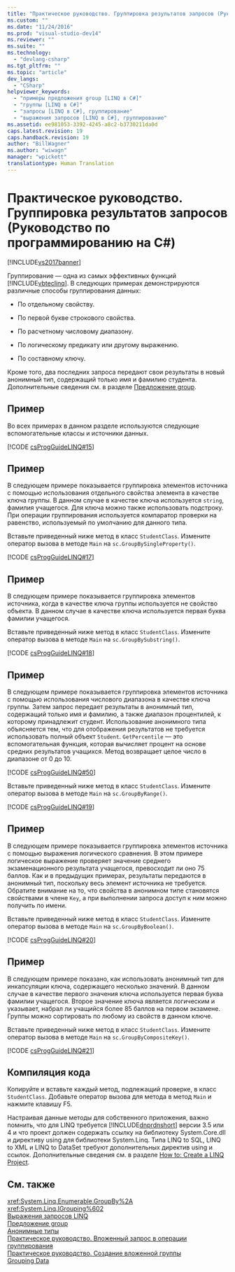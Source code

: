 ```yaml
---
title: "Практическое руководство. Группировка результатов запросов (Руководство по программированию на C#) | Microsoft Docs"
ms.custom: ""
ms.date: "11/24/2016"
ms.prod: "visual-studio-dev14"
ms.reviewer: ""
ms.suite: ""
ms.technology: 
  - "devlang-csharp"
ms.tgt_pltfrm: ""
ms.topic: "article"
dev_langs: 
  - "CSharp"
helpviewer_keywords: 
  - "примеры предложения group [LINQ в C#]"
  - "группы [LINQ в C#]"
  - "запросы [LINQ в C#], группирование"
  - "выражения запросов [LINQ в C#], группирование"
ms.assetid: ee981053-3392-4245-a8c2-b3730211da0d
caps.latest.revision: 19
caps.handback.revision: 19
author: "BillWagner"
ms.author: "wiwagn"
manager: "wpickett"
translationtype: Human Translation
---
```

# Практическое руководство. Группировка результатов запросов (Руководство по программированию на C#)
[!INCLUDE[vs2017banner](../../../csharp/includes/vs2017banner.md)]

Группирование — одна из самых эффективных функций [!INCLUDE[vbteclinq](../../../csharp/includes/vbteclinq_md.md)].  В следующих примерах демонстрируются различные способы группирования данных:  
  
-   По отдельному свойству.  
  
-   По первой букве строкового свойства.  
  
-   По расчетному числовому диапазону.  
  
-   По логическому предикату или другому выражению.  
  
-   По составному ключу.  
  
 Кроме того, два последних запроса передают свои результаты в новый анонимный тип, содержащий только имя и фамилию студента.  Дополнительные сведения см. в разделе [Предложение group](../../../csharp/language-reference/keywords/group-clause.md).  
  
## Пример  
 Во всех примерах в данном разделе используются следующие вспомогательные классы и источники данных.  
  
 [!CODE [csProgGuideLINQ#15](../CodeSnippet/VS_Snippets_VBCSharp/csProgGuideLINQ#15)]  
  
## Пример  
 В следующем примере показывается группировка элементов источника с помощью использования отдельного свойства элемента в качестве ключа группы.  В данном случае в качестве ключа используется `string`, фамилия учащегося.  Для ключа можно также использовать подстроку.  При операции группирования используется компаратор проверки на равенство, используемый по умолчанию для данного типа.  
  
 Вставьте приведенный ниже метод в класс `StudentClass`.  Измените оператор вызова в методе `Main` на `sc.GroupBySingleProperty()`.  
  
 [!CODE [csProgGuideLINQ#17](../CodeSnippet/VS_Snippets_VBCSharp/csProgGuideLINQ#17)]  
  
## Пример  
 В следующем примере показывается группировка элементов источника, когда в качестве ключа группы используется не свойство объекта.  В данном случае в качестве ключа используется первая буква фамилии учащегося.  
  
 Вставьте приведенный ниже метод в класс `StudentClass`.  Измените оператор вызова в методе `Main` на `sc.GroupBySubstring()`.  
  
 [!CODE [csProgGuideLINQ#18](../CodeSnippet/VS_Snippets_VBCSharp/csProgGuideLINQ#18)]  
  
## Пример  
 В следующем примере показывается группировка элементов источника с помощью использования числового диапазона в качестве ключа группы.  Затем запрос передает результаты в анонимный тип, содержащий только имя и фамилию, а также диапазон процентилей, к которому принадлежит студент.  Использование анонимного типа объясняется тем, что для отображения результатов не требуется использовать полный объект `Student`.  `GetPercentile` — это вспомогательная функция, которая вычисляет процент на основе средних результатов учащихся.  Метод возвращает целое число в диапазоне от 0 до 10.  
  
 [!CODE [csProgGuideLINQ#50](../CodeSnippet/VS_Snippets_VBCSharp/csProgGuideLINQ#50)]  
  
 Вставьте приведенный ниже метод в класс `StudentClass`.  Измените оператор вызова в методе `Main` на `sc.GroupByRange()`.  
  
 [!CODE [csProgGuideLINQ#19](../CodeSnippet/VS_Snippets_VBCSharp/csProgGuideLINQ#19)]  
  
## Пример  
 В следующем примере показывается группировка элементов источника с помощью выражения логического сравнения.  В этом примере логическое выражение проверяет значение среднего экзаменационного результата учащегося, превосходит ли оно 75 баллов.  Как и в предыдущих примерах, результаты передаются в анонимный тип, поскольку весь элемент источника не требуется.  Обратите внимание на то, что свойства в анонимном типе становятся свойствами в члене `Key`, а при выполнении запроса доступ к ним можно получить по имени.  
  
 Вставьте приведенный ниже метод в класс `StudentClass`.  Измените оператор вызова в методе `Main` на `sc.GroupByBoolean()`.  
  
 [!CODE [csProgGuideLINQ#20](../CodeSnippet/VS_Snippets_VBCSharp/csProgGuideLINQ#20)]  
  
## Пример  
 В следующем примере показано, как использовать анонимный тип для инкапсуляции ключа, содержащего несколько значений.  В данном случае в качестве первого значения ключа используется первая буква фамилии учащегося.  Второе значение ключа является логическим и указывает, набрал ли учащийся более 85 баллов на первом экзамене.  Группы можно сортировать по любому из свойств в данном ключе.  
  
 Вставьте приведенный ниже метод в класс `StudentClass`.  Измените оператор вызова в методе `Main` на `sc.GroupByCompositeKey()`.  
  
 [!CODE [csProgGuideLINQ#21](../CodeSnippet/VS_Snippets_VBCSharp/csProgGuideLINQ#21)]  
  
## Компиляция кода  
 Копируйте и вставьте каждый метод, подлежащий проверке, в класс `StudentClass`.  Добавьте оператор вызова для метода в метод `Main` и нажмите клавишу F5.  
  
 Настраивая данные методы для собственного приложения, важно помнить, что для LINQ требуется [!INCLUDE[dnprdnshort](../../../csharp/getting-started/includes/dnprdnshort_md.md)] версии 3.5 или 4 и что проект должен содержать ссылку на библиотеку System.Core.dll и директиву using для библиотеки System.Linq.  Типа LINQ to SQL, LINQ to XML и LINQ to DataSet требуют дополнительных директив using и ссылок.  Дополнительные сведения см. в разделе [How to: Create a LINQ Project](../Topic/How%20to:%20Create%20a%20LINQ%20Project.md).  
  
## См. также  
 <xref:System.Linq.Enumerable.GroupBy%2A>   
 <xref:System.Linq.IGrouping%602>   
 [Выражения запросов LINQ](../../../csharp/programming-guide/linq-query-expressions/index.md)   
 [Предложение group](../../../csharp/language-reference/keywords/group-clause.md)   
 [Анонимные типы](../../../csharp/programming-guide/classes-and-structs/anonymous-types.md)   
 [Практическое руководство. Вложенный запрос в операции группирования](../../../csharp/programming-guide/linq-query-expressions/how-to-perform-a-subquery-on-a-grouping-operation.md)   
 [Практическое руководство. Создание вложенной группы](../../../csharp/programming-guide/linq-query-expressions/how-to-create-a-nested-group.md)   
 [Grouping Data](../../../visual-basic/programming-guide/concepts/linq/grouping-data.md)